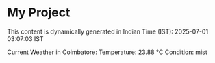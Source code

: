 # My Project

This content is dynamically generated in Indian Time (IST): 2025-07-01 03:07:03 IST


Current Weather in Coimbatore:
Temperature: 23.88 °C
Condition: mist
